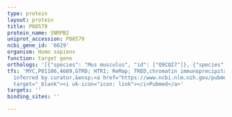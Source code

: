 ```yaml
---
type: protein
layout: protein
title: P08579
protein_name: SNRPB2
uniprot_accession: P08579
ncbi_gene_id: '6629'
organism: Homo sapiens
function: target gene
orthologs: '[{"species": "Mus musculus", "id": ["Q9CQI7"]}, {"species": "Rattus norvegicus", "id": ["B5DEQ4"]}]'
tfs: 'MYC,P01106,4609,GTRD; HTRI; ReMap; TRED,chromatin immunoprecipitation assay;
  inferred by curator,&ensp;<a href="https://www.ncbi.nlm.nih.gov/pubmed/?term=12747840%5Buid%5D+OR+27924024%5Buid%5D+OR+22900683%5Buid%5D+OR+29126285%5Buid%5D+OR+17202159%5Buid%5D"
  target="_blank"><i uk-icon="icon: link"></i>Pubmed</a>'
targets: ''
binding_sites: ''

---
```

